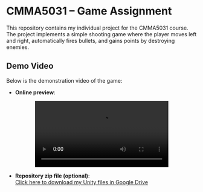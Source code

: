 # CMMA5031 – Game Assignment

This repository contains my individual project for the CMMA5031 course. The project implements a simple shooting game where the player moves left and right, automatically fires bullets, and gains points by destroying enemies.

## Demo Video

Below is the demonstration video of the game:

- **Online preview**:
<div align="center">
  <video src="https://github.com/thua919/CMMA5031/blob/main/game.mp4" width="70%" poster=""> </video>
  
</div>
  
- **Repository zip file (optional)**:    
  [Click here to download my Unity files in Google Drive](https://drive.google.com/file/d/1rcLy9dX8_R-ufMMfSX_GabCZ7W3Dylai/view?usp=sharing)  
